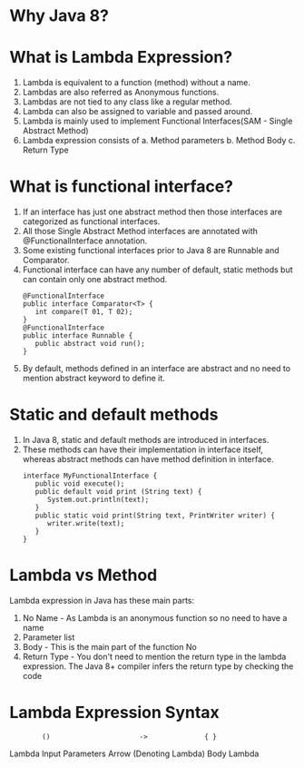 # Why Java 8?

# What is Lambda Expression?
1. Lambda is equivalent to a function (method) without a name.
2. Lambdas are also referred as Anonymous functions.
3. Lambdas are not tied to any class like a regular method.
4. Lambda can also be assigned to variable and passed around.
5. Lambda is mainly used to implement Functional Interfaces(SAM - Single Abstract Method)
6. Lambda expression consists of
   a. Method parameters
   b. Method Body
   c. Return Type

# What is functional interface?
1. If an interface has just one abstract method then those interfaces are categorized as functional interfaces.
2. All those Single Abstract Method interfaces are annotated with @FunctionalInterface annotation.
3. Some existing functional interfaces prior to Java 8 are Runnable and Comparator.
4. Functional interface can have any number of default, static methods but can contain only one abstract method.
   ```
   @FunctionalInterface
   public interface Comparator<T> {
      int compare(T 01, T 02);
   }
   @FunctionalInterface 
   public interface Runnable {
      public abstract void run();
   }
   ```
5. By default, methods defined in an interface are abstract and no need to mention abstract keyword to define it.

# Static and default methods
1. In Java 8, static and default methods are introduced in interfaces.
2. These methods can have their implementation in interface itself, whereas abstract methods can have method 
definition in interface.
   ```
   interface MyFunctionalInterface {
      public void execute(); 
      public default void print (String text) { 
         System.out.println(text); 
      } 
      public static void print(String text, PrintWriter writer) {
         writer.write(text); 
      }
   }
   ```
# Lambda vs Method
Lambda expression in Java has these main parts:
1. No Name - As Lambda is an anonymous function so no need to have a name
2. Parameter list
3. Body - This is the main part of the function No
4. Return Type - You don't need to mention the return type in the lambda expression. The Java 8+ compiler 
infers the return type by checking the code

# Lambda Expression Syntax
            ()                      ->              { }
Lambda Input Parameters  Arrow (Denoting Lambda) Body Lambda
